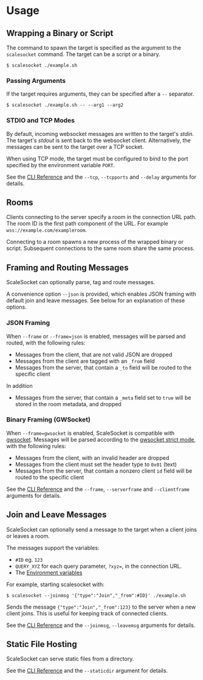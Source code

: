 # Usage

## Wrapping a Binary or Script

The command to spawn the target is specified as the argument to the `scalesocket` command.
The target can be a script or a binary.

```console
$ scalesocket ./example.sh
```

### Passing Arguments

If the target requires arguments, they can be specified after a `--` separator.

```console
$ scalesocket ./example.sh -- --arg1 --arg2
```

### STDIO and TCP Modes

By default, incoming websocket messages are written to the target's *stdin*.
The target's *stdout* is sent back to the websocket client.
Alternatively, the messages can be sent to the target over a TCP socket.

When using TCP mode, the target must be configured to bind to the port specified by the environment variable `PORT`.

See the [CLI Reference](/man/cli.md) and the `--tcp`, `--tcpports` and `--delay` arguments for details.

## Rooms

Clients connecting to the server specify a room in the connection URL path.
The room ID is the first path component of the URL. For example `wss://example.com/exampleroom`.

Connecting to a room spawns a new process of the wrapped binary or script. Subsequent connections to the same room share the same process.

## Framing and Routing Messages

ScaleSocket can optionally parse, tag and route messages.

A convenience option `--json` is provided, which enables JSON framing with default join and leave messages.
See below for an explanation of these options.

### JSON Framing

When `--frame` or `--frame=json` is enabled, messages will be parsed and routed, with the following rules:
* Messages from the client, that are not valid JSON are dropped
* Messages from the client are tagged with an `_from` field
* Messages from the server, that contain a `_to` field will be routed to the specific client

In addition
* Messages from the server, that contain a `_meta` field set to `true` will be stored in the room metadata, and dropped

### Binary Framing (GWSocket)

When `--frame=gwsocket` is enabled, ScaleSocket is compatible with [gwsocket](https://gwsocket.io/). Messages will be parsed according to the [gwsocket strict mode](https://gwsocket.io/man#man-strict-mode), with the following rules:
* Messages from the client, with an invalid header are dropped
* Messages from the client must set the header type to `0x01` (text)
* Messages from the server, that contain a nonzero client `id` field will be routed to the specific client

See the [CLI Reference](/man/cli.md) and the `--frame`, `--serverframe` and `--clientframe` arguments for details.

## Join and Leave Messages

ScaleSocket can optionally send a message to the target when a client joins or leaves a room.

The messages support the variables:
* `#ID` eg. `123`
* `QUERY_XYZ` for each query parameter, `?xyz=`, in the connection URL.
* The [Environment variables](/man/advanced_usage.md#environment-variables)

For example, starting scalesocket with:

```console
$ scalesocket --joinmsg '{"type":"Join","_from":#ID}' ./example.sh
```

Sends the message `{"type":"Join","_from":123}` to the server when a new client joins. This is useful for keeping track of connected clients.

See the [CLI Reference](/man/cli.md) and the `--joinmsg`, `--leavemsg` arguments for details.

## Static File Hosting

ScaleSocket can serve static files from a directory.

See the [CLI Reference](/man/cli.md) and the `--staticdir` argument for details.